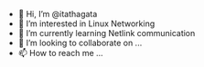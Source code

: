 - 👋 Hi, I’m @itathagata
- 👀 I’m interested in Linux Networking
- 🌱 I’m currently learning Netlink communication
- 💞️ I’m looking to collaborate on ...
- 📫 How to reach me ...

<!---
itathagata/itathagata is a ✨ special ✨ repository because its `README.md` (this file) appears on your GitHub profile.
You can click the Preview link to take a look at your changes.
--->
